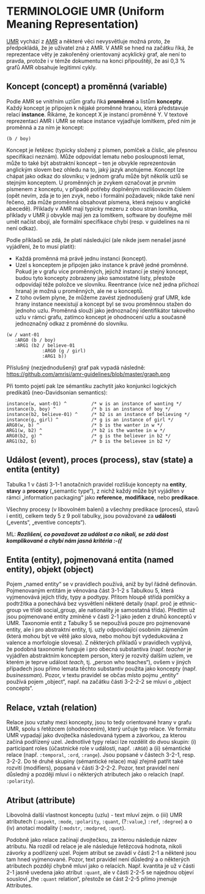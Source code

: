 # TERMINOLOGIE UMR (Uniform Meaning Representation)

[UMR](https://github.com/umr4nlp/umr-guidelines/blob/master/guidelines.md)
vychází z [AMR](https://github.com/umr4nlp/amr-guidelines/blob/master/amr.md)
a některé věci nevysvětluje možná proto, že předpokládá, že je uživatel zná z
AMR. V AMR se hned na začátku říká, že reprezentace věty je zakořeněný
orientovaný acyklický graf, ale není to pravda, protože i v témže dokumentu
na konci připouštějí, že asi 0,3 % grafů AMR obsahuje legitimní cykly.


## Koncept (concept) a proměnná (variable)

Podle AMR se vnitřním uzlům grafu říká **proměnné** a listům **koncepty**.
Každý koncept je připojen k nějaké proměnné hranou, která představuje relaci
**instance**. Říkáme, že koncept X je instancí proměnné Y. V textové
reprezentaci AMR i UMR se relace instance vyjadřuje lomítkem, před ním je
proměnná a za ním je koncept:

```
(b / boy)
```

Koncept je řetězec (typicky složený z písmen, pomlček a číslic, ale přesnou
specifikaci neznám). Může odpovídat lematu nebo posloupnosti lemat, může to
také být abstraktní koncept – ten je obvykle reprezentován anglickým slovem
bez ohledu na to, jaký jazyk anotujeme. Koncept lze chápat jako odkaz do
slovníku; v jednom grafu může být několik uzlů se stejným konceptem. U
proměnných je zvykem označovat je prvním písmenem z konceptu, v případě
potřeby doplněným rozlišovacím číslem (opět nevím, zda je to jen zvyk, nebo i
formální požadavek; nikde také není řečeno, zda může proměnná obsahovat
písmena, která nejsou v anglické abecedě). Příklady v AMR mají typicky mezeru
z obou stran lomítka, příklady v UMR ji obvykle mají jen za lomítkem,
software by doufejme měl umět načíst obojí, ale formální specifikace chybí
(resp. v guidelines na ni není odkaz).

Podle příkladů se zdá, že platí následující (ale nikde jsem nenašel jasné
vyjádření, že to musí platit):

* Každá proměnná má právě jednu instanci (koncept).
* Uzel s konceptem je připojen jako instance k právě jedné proměnné. Pokud
  je v grafu více proměnných, jejichž instancí je stejný koncept, budou tyto
  koncepty zobrazeny jako samostatné listy, přestože odpovídají téže položce
  ve slovníku. Reentrance (více než jedna příchozí hrana) je možná u
  proměnných, ale ne u konceptů.
* Z toho ovšem plyne, že můžeme zavést zjednodušený graf UMR, kde hrany
  instance neexistují a koncept byl se svou proměnnou stažen do jednoho uzlu.
  Proměnná slouží jako jednoznačný identifikátor takového uzlu v rámci grafu,
  zatímco koncept je ohodnocení uzlu a současně jednoznačný odkaz z proměnné
  do slovníku.

```
(w / want-01
   :ARG0 (b / boy)
   :ARG1 (b2 / believe-01
             :ARG0 (g / girl)
             :ARG1 b))
```

Příslušný (nezjednodušený) graf pak vypadá následně:
https://github.com/amrisi/amr-guidelines/blob/master/graph.png

Při tomto pojetí pak lze sémantiku zachytit jako konjunkci logických
predikátů  (neo-Davidsonian semantics):

```
instance(w, want-01) ^         /* w is an instance of wanting */
instance(b, boy) ^             /* b is an instance of boy */
instance(b2, believe-01) ^     /* b2 is an instance of believing */
instance(g, girl) ^            /* g is an instance of girl */
ARG0(w, b) ^                   /* b is the wanter in w */
ARG1(w, b2) ^                  /* b2 is the wantee in w */
ARG0(b2, g) ^                  /* g is the believer in b2 */
ARG1(b2, b)                    /* b is the believee in b2 */
```


## Událost (event), proces (process), stav (state) a entita (entity)

Tabulka 1 v části 3-1-1 anotačních pravidel rozlišuje koncepty na **entity**,
**stavy** a **procesy** („semantic type“), z nichž každý může být vyjádřen v
rámci „information packaging“ jako **reference**, **modifikace**, nebo 
**predikace**. 

Všechny procesy (v libovolném balení) a všechny predikace (procesů, stavů i 
entit), celkem tedy 5 z 9 polí tabulky, jsou považované za **události** 
(„events“, „eventive concepts“). 

ML: ***Rozlišení, co považovat za událost a co nikoli, se zdá dost 
komplikované a chybí nám jasná kritéria  :-((*** 


## Entita (entity), pojmenovaná entita (named entity), objekt (object)

Pojem „named entity“ se v pravidlech používá, aniž by byl řádně definován. 
Pojmenovaným entitám je věnována část 3-1-2 s Tabulkou 5, která vyjmenovává 
jejich třídy, typy a podtypy. Přitom hloupě střídá pomlčky a podtržítka a 
ponechává bez vysvětlení některé detaily (např. proč je ethnic-group ve třídě 
social_group, ale nationality je samostatná třída). Předtím už jsou 
pojmenované entity zmíněné v části 2-1 jako jeden z druhů konceptů v UMR. 
Taxonomie entit z Tabulky 5 se nepoužívá pouze pro pojmenované entity, ale i 
pro abstraktní entity, tj. uzly odpovídající osobním zájmenům (která mohou 
být ve větě jako slova, nebo mohou být vydedukována z valence a morfologie 
slovesa). Z některých příkladů v pravidlech vyplývá, že podobná taxonomie 
funguje i pro obecná substantiva (např. _teacher_ je vyjádřen abstraktním 
konceptem person, který je rozvitý dalším uzlem, ve kterém je teprve událost 
_teach_, tj. „person who teaches“), ovšem v jiných případech jsou přímo 
lemata těchto substantiv použita jako koncepty (např. _businessman_). Pozor, 
v textu pravidel se občas místo pojmu „entity“ používá pojem „object“, např. 
na začátku části 3-2-2-2 se mluví o „object concepts“. 


## Relace, vztah (relation)

Relace jsou vztahy mezi koncepty, jsou to tedy orientované hrany v grafu UMR, 
spolu s řetězcem (ohodnocením), který určuje typ relace. Ve formátu UMR 
vypadají jako dvojtečka následovaná typem a závorkou, za kterou začíná 
podřízený uzel. Jednotlivé typy relací lze rozdělit do dvou skupin: (i) 
participant roles (účastnické role v události, např. `:ARG0`) a (ii) sémantické 
relace (např. `:temporal`, `:ord`, `:range`). Jsou popsané v částech 3-2-1, resp. 
3-2-2. Do té druhé skupiny (sémantické relace) mají zřejmě patřit také 
rozvití (modifiers), popsaná v části 3-2-2-2. Pozor, text pravidel není 
důsledný a později mluví i o některých atributech jako o relacích (např. 
`:polarity`). 


## Atribut (attribute)

Libovolná další vlastnost konceptu (uzlu) - text mluví zejm. o (iii) UMR 
atributech (`:aspekt`, `:mode`, `:polarity`, `:quant`, (?`:value`,) `:ref`, `:degree`) a o (iv) anotaci modality (`:modstr`, `:modpred`, `:quot`). 

Podobně jako relace začínají dvojtečkou, za kterou následuje název atributu. 
Na rozdíl od relace je ale následuje řetězcová hodnota, nikoli závorky a 
podřízený uzel. Pojem atribut se zavádí v části 2-1 a některé jsou tam hned 
vyjmenované. Pozor, text pravidel není důsledný a o některých atributech 
později chybně mluví jako o relacích. Např. kvantita je už v části 2-1 jasně 
uvedena jako atribut `:quant`, ale v části 2-2-5 se najednou objeví sousloví 
„the `:quant` relation“, přestože se část 2-2-5 přímo jmenuje Attributes. 
